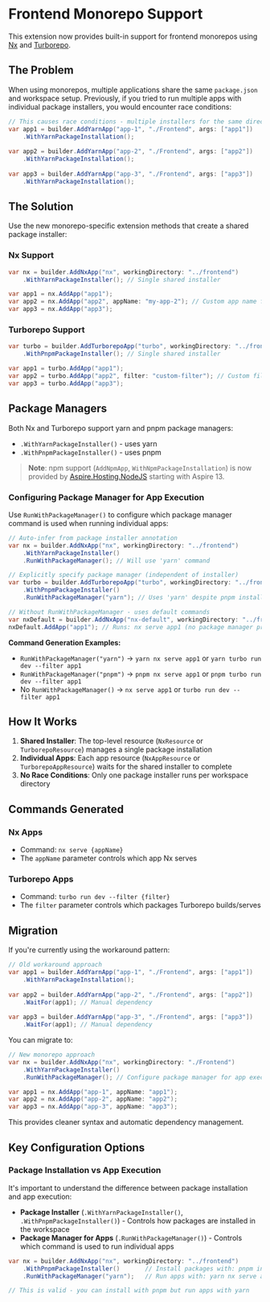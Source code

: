 # Frontend Monorepo Support

This extension now provides built-in support for frontend monorepos using [Nx](https://nx.dev) and [Turborepo](https://turborepo.com).

## The Problem

When using monorepos, multiple applications share the same `package.json` and workspace setup. Previously, if you tried to run multiple apps with individual package installers, you would encounter race conditions:

```csharp
// This causes race conditions - multiple installers for the same directory
var app1 = builder.AddYarnApp("app-1", "./Frontend", args: ["app1"])
    .WithYarnPackageInstallation();
    
var app2 = builder.AddYarnApp("app-2", "./Frontend", args: ["app2"])
    .WithYarnPackageInstallation();
    
var app3 = builder.AddYarnApp("app-3", "./Frontend", args: ["app3"])
    .WithYarnPackageInstallation();
```

## The Solution

Use the new monorepo-specific extension methods that create a shared package installer:

### Nx Support

```csharp
var nx = builder.AddNxApp("nx", workingDirectory: "../frontend")
    .WithYarnPackageInstaller(); // Single shared installer

var app1 = nx.AddApp("app1");
var app2 = nx.AddApp("app2", appName: "my-app-2"); // Custom app name for nx serve
var app3 = nx.AddApp("app3");
```

### Turborepo Support

```csharp
var turbo = builder.AddTurborepoApp("turbo", workingDirectory: "../frontend")
    .WithPnpmPackageInstaller(); // Single shared installer

var app1 = turbo.AddApp("app1");
var app2 = turbo.AddApp("app2", filter: "custom-filter"); // Custom filter
var app3 = turbo.AddApp("app3");
```

## Package Managers

Both Nx and Turborepo support yarn and pnpm package managers:

- `.WithYarnPackageInstaller()` - uses yarn
- `.WithPnpmPackageInstaller()` - uses pnpm

> **Note**: npm support (`AddNpmApp`, `WithNpmPackageInstallation`) is now provided by [Aspire.Hosting.NodeJS](https://www.nuget.org/packages/Aspire.Hosting.NodeJS) starting with Aspire 13.

### Configuring Package Manager for App Execution

Use `RunWithPackageManager()` to configure which package manager command is used when running individual apps:

```csharp
// Auto-infer from package installer annotation
var nx = builder.AddNxApp("nx", workingDirectory: "../frontend")
    .WithYarnPackageInstaller()
    .RunWithPackageManager(); // Will use 'yarn' command

// Explicitly specify package manager (independent of installer)
var turbo = builder.AddTurborepoApp("turbo", workingDirectory: "../frontend")
    .WithPnpmPackageInstaller()
    .RunWithPackageManager("yarn"); // Uses 'yarn' despite pnpm installer

// Without RunWithPackageManager - uses default commands
var nxDefault = builder.AddNxApp("nx-default", workingDirectory: "../frontend");
nxDefault.AddApp("app1"); // Runs: nx serve app1 (no package manager prefix)
```

**Command Generation Examples:**
- `RunWithPackageManager("yarn")` → `yarn nx serve app1` or `yarn turbo run dev --filter app1`  
- `RunWithPackageManager("pnpm")` → `pnpm nx serve app1` or `pnpm turbo run dev --filter app1`
- No `RunWithPackageManager()` → `nx serve app1` or `turbo run dev --filter app1`

## How It Works

1. **Shared Installer**: The top-level resource (`NxResource` or `TurborepoResource`) manages a single package installation
2. **Individual Apps**: Each app resource (`NxAppResource` or `TurborepoAppResource`) waits for the shared installer to complete
3. **No Race Conditions**: Only one package installer runs per workspace directory

## Commands Generated

### Nx Apps
- Command: `nx serve {appName}`
- The `appName` parameter controls which app Nx serves

### Turborepo Apps  
- Command: `turbo run dev --filter {filter}`
- The `filter` parameter controls which packages Turborepo builds/serves

## Migration

If you're currently using the workaround pattern:

```csharp
// Old workaround approach
var app1 = builder.AddYarnApp("app-1", "./Frontend", args: ["app1"])
    .WithYarnPackageInstallation();
    
var app2 = builder.AddYarnApp("app-2", "./Frontend", args: ["app2"])
    .WaitFor(app1); // Manual dependency
    
var app3 = builder.AddYarnApp("app-3", "./Frontend", args: ["app3"])
    .WaitFor(app1); // Manual dependency
```

You can migrate to:

```csharp
// New monorepo approach
var nx = builder.AddNxApp("nx", workingDirectory: "./Frontend")
    .WithYarnPackageInstaller()
    .RunWithPackageManager(); // Configure package manager for app execution

var app1 = nx.AddApp("app-1", appName: "app1");
var app2 = nx.AddApp("app-2", appName: "app2");  
var app3 = nx.AddApp("app-3", appName: "app3");
```

This provides cleaner syntax and automatic dependency management.

## Key Configuration Options

### Package Installation vs App Execution

It's important to understand the difference between package installation and app execution:

- **Package Installer** (`.WithYarnPackageInstaller()`, `.WithPnpmPackageInstaller()`) - Controls how packages are installed in the workspace
- **Package Manager for Apps** (`.RunWithPackageManager()`) - Controls which command is used to run individual apps

```csharp
var nx = builder.AddNxApp("nx", workingDirectory: "../frontend")
    .WithPnpmPackageInstaller()       // Install packages with: pnpm install  
    .RunWithPackageManager("yarn");   // Run apps with: yarn nx serve app1

// This is valid - you can install with pnpm but run apps with yarn
```